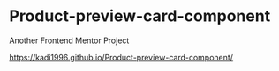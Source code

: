 # Product-preview-card-component
Another Frontend Mentor Project

https://kadi1996.github.io/Product-preview-card-component/
